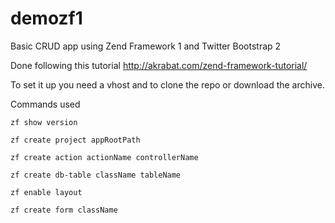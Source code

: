 demozf1
=======

Basic CRUD app using Zend Framework 1 and Twitter Bootstrap 2

Done following this tutorial http://akrabat.com/zend-framework-tutorial/

To set it up you need a vhost and to clone the repo or download the archive.

Commands used

    zf show version

    zf create project appRootPath

    zf create action actionName controllerName

    zf create db-table className tableName

    zf enable layout

    zf create form className